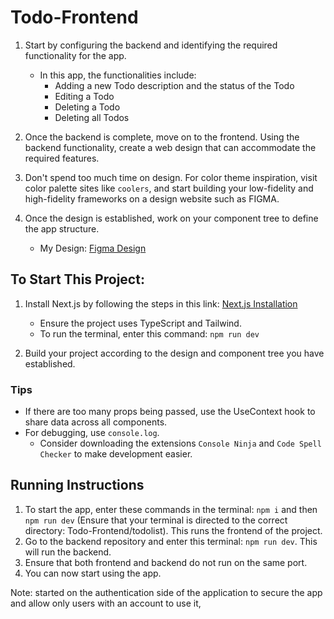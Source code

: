 # Todo-Frontend

1. Start by configuring the backend and identifying the required functionality for the app.
    - In this app, the functionalities include:
        - Adding a new Todo description and the status of the Todo
        - Editing a Todo
        - Deleting a Todo
        - Deleting all Todos

2. Once the backend is complete, move on to the frontend. Using the backend functionality, create a web design that can accommodate the required features.

3. Don't spend too much time on design. For color theme inspiration, visit color palette sites like `coolers`, and start building your low-fidelity and high-fidelity frameworks on a design website such as FIGMA.

4. Once the design is established, work on your component tree to define the app structure.
    - My Design: [Figma Design](https://www.figma.com/design/pn84T8sza80kq7uWCstdxJ/TO-DO-lIST?node-id=0-1&t=5QeesTilwdSeMokV-1)

## To Start This Project:
1. Install Next.js by following the steps in this link: [Next.js Installation](https://nextjs.org/docs/getting-started/installation)
    - Ensure the project uses TypeScript and Tailwind.
    - To run the terminal, enter this command: `npm run dev`

2. Build your project according to the design and component tree you have established.

### Tips
- If there are too many props being passed, use the UseContext hook to share data across all components.
- For debugging, use `console.log`.
    - Consider downloading the extensions `Console Ninja` and `Code Spell Checker` to make development easier.

## Running Instructions
1. To start the app, enter these commands in the terminal: `npm i` and then `npm run dev` (Ensure that your terminal is directed to the correct directory: Todo-Frontend/todolist). This runs the frontend of the project.
2. Go to the backend repository and enter this terminal: `npm run dev`. This will run the backend.
3. Ensure that both frontend and backend do not run on the same port.
4. You can now start using the app.

Note: started on the authentication side of the application to secure the app and allow only users with an account to use it,
